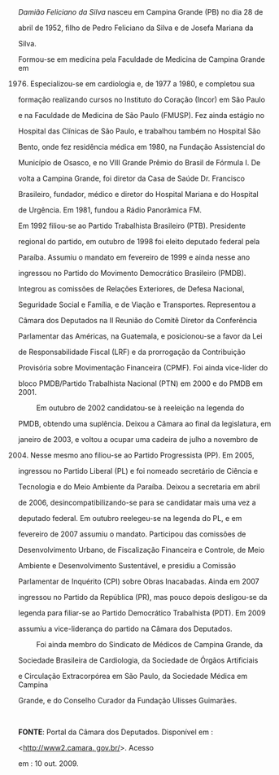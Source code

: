 

               



*Damião Feliciano da Silva* nasceu em Campina Grande (PB) no dia 28 de

abril de 1952, filho de Pedro Feliciano da Silva e de Josefa Mariana da

Silva.



Formou-se em medicina pela Faculdade de Medicina de Campina Grande em

1976. Especializou-se em cardiologia e, de 1977 a 1980, e completou sua

formação realizando cursos no Instituto do Coração (Incor) em São Paulo

e na Faculdade de Medicina de São Paulo (FMUSP). Fez ainda estágio no

Hospital das Clínicas de São Paulo, e trabalhou também no Hospital São

Bento, onde fez residência médica em 1980, na Fundação Assistencial do

Município de Osasco, e no VIII Grande Prêmio do Brasil de Fórmula I. De

volta a Campina Grande, foi diretor da Casa de Saúde Dr. Francisco

Brasileiro, fundador, médico e diretor do Hospital Mariana e do Hospital

de Urgência. Em 1981, fundou a Rádio Panorâmica FM.



Em 1992 filiou-se ao Partido Trabalhista Brasileiro (PTB). Presidente

regional do partido, em outubro de 1998 foi eleito deputado federal pela

Paraíba. Assumiu o mandato em fevereiro de 1999 e ainda nesse ano

ingressou no Partido do Movimento Democrático Brasileiro (PMDB).

Integrou as comissões de Relações Exteriores, de Defesa Nacional,

Seguridade Social e Família, e de Viação e Transportes. Representou a

Câmara dos Deputados na II Reunião do Comitê Diretor da Conferência

Parlamentar das Américas, na Guatemala, e posicionou-se a favor da Lei

de Responsabilidade Fiscal (LRF) e da prorrogação da Contribuição

Provisória sobre Movimentação Financeira (CPMF). Foi ainda vice-líder do

bloco PMDB/Partido Trabalhista Nacional (PTN) em 2000 e do PMDB em 2001.



         Em outubro de 2002 candidatou-se à reeleição na legenda do

PMDB, obtendo uma suplência. Deixou a Câmara ao final da legislatura, em

janeiro de 2003, e voltou a ocupar uma cadeira de julho a novembro de

2004. Nesse mesmo ano filiou-se ao Partido Progressista (PP). Em 2005,

ingressou no Partido Liberal (PL) e foi nomeado secretário de Ciência e

Tecnologia e do Meio Ambiente da Paraíba. Deixou a secretaria em abril

de 2006, desincompatibilizando-se para se candidatar mais uma vez a

deputado federal. Em outubro reelegeu-se na legenda do PL, e em

fevereiro de 2007 assumiu o mandato. Participou das comissões de

Desenvolvimento Urbano, de Fiscalização Financeira e Controle, de Meio

Ambiente e Desenvolvimento Sustentável, e presidiu a Comissão

Parlamentar de Inquérito (CPI) sobre Obras Inacabadas. Ainda em 2007

ingressou no Partido da República (PR), mas pouco depois desligou-se da

legenda para filiar-se ao Partido Democrático Trabalhista (PDT). Em 2009

assumiu a vice-liderança do partido na Câmara dos Deputados.



         Foi ainda membro do Sindicato de Médicos de Campina Grande, da

Sociedade Brasileira de Cardiologia, da Sociedade de Órgãos Artificiais

e Circulação Extracorpórea em São Paulo, da Sociedade Médica em Campina

Grande, e do Conselho Curador da Fundação Ulisses Guimarães.



 



**FONTE**: Portal da Câmara dos Deputados. Disponível em :

\<[http://www2.camara. gov.br/](http://www2.camara.%20gov.br/)\>. Acesso

em : 10 out. 2009.         



 



         



 



 

